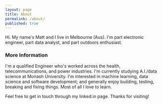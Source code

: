 ```yaml
---
layout: page
title: About
permalink: /about/
published: true
---
```


Hi. My name's Matt and I live in Melbourne (Aus). I'm part electronic engineer, part data analyst, and part outdoors enthusiast.

### More Information

I'm a qualified Engineer who's worked across the health, telecommunications, and power industries. I'm currently studying A.I./data science at Monash University. I'm interested in machine learning, data science and software development; and generally enjoy building, testing, breaking and fixing things. Most of all I love to learn.

Feel free to get in touch through my linked.in page. Thanks for visiting!

